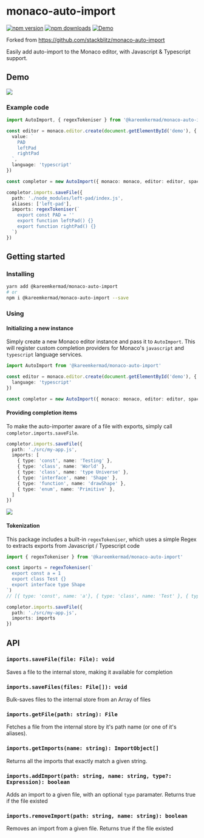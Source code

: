 # monaco-auto-import


[![npm version](https://img.shields.io/npm/v/@kareemkermad/monaco-auto-import.svg?style=flat-square)](https://www.npmjs.com/package/@kareemkermad/monaco-auto-import)
[![npm downloads](https://img.shields.io/npm/dm/@kareemkermad/monaco-auto-import.svg?style=flat-square)](https://www.npmjs.com/package/@kareemkermad/monaco-auto-import)
[![Demo](https://img.shields.io/badge/Online-Demo-yellow.svg?style=flat-square)](https://unpkg.com/@kareemkermad/monaco-auto-import/dist/index.html)

Forked from https://github.com/stackblitz/monaco-auto-import


Easily add auto-import to the Monaco editor, with Javascript & Typescript support.

## Demo

![](https://i.imgur.com/BvQuMRC.gif)

### Example code

```ts
import AutoImport, { regexTokeniser } from '@kareemkermad/monaco-auto-import'

const editor = monaco.editor.create(document.getElementById('demo'), {
  value: `
    PAD
    leftPad
    rightPad
  `,
  language: 'typescript'
})

const completor = new AutoImport({ monaco: monaco, editor: editor, spacesBetweenBraces: true, doubleQuotes: true, semiColon: true, alwaysApply: false });

completor.imports.saveFile({
  path: './node_modules/left-pad/index.js',
  aliases: ['left-pad'],
  imports: regexTokeniser(`
    export const PAD = ''
    export function leftPad() {}
    export function rightPad() {}
  `)
})
```

## Getting started

### Installing

```bash
yarn add @kareemkermad/monaco-auto-import
# or
npm i @kareemkermad/monaco-auto-import --save
```

### Using

#### Initializing a new instance

Simply create a new Monaco editor instance and pass it to `AutoImport`. This will register custom completion providers for Monaco's `javascript` and `typescript` language services.

```ts
import AutoImport from '@kareemkermad/monaco-auto-import'

const editor = monaco.editor.create(document.getElementById('demo'), {
  language: 'typescript'
})

const completor = new AutoImport({ monaco: monaco, editor: editor, spacesBetweenBraces: true, doubleQuotes: true, semiColon: true, alwaysApply: false });
```

#### Providing completion items

To make the auto-importer aware of a file with exports, simply call `completor.imports.saveFile`.

```ts
completor.imports.saveFile({
  path: './src/my-app.js',
  imports: [
    { type: 'const', name: 'Testing' },
    { type: 'class', name: 'World' },
    { type: 'class', name: 'type Universe' },
    { type: 'interface', name: 'Shape' },
    { type: 'function', name: 'drawShape' },
    { type: 'enum', name: 'Primitive' },
  ]
})
```

![](https://i.imgur.com/zSuZr7j.png)

#### Tokenization

This package includes a built-in `regexTokeniser`, which uses a simple Regex to extracts exports from Javascript / Typescript code

```ts
import { regexTokeniser } from '@kareemkermad/monaco-auto-import'

const imports = regexTokeniser(`
  export const a = 1
  export class Test {}
  export interface type Shape
`)
// [{ type: 'const', name: 'a'}, { type: 'class', name: 'Test' }, { type: 'interface', name: 'Shape' }]

completor.imports.saveFile({
  path: './src/my-app.js',
  imports: imports
})
```

## API

### `imports.saveFile(file: File): void`

Saves a file to the internal store, making it available for completion

### `imports.saveFiles(files: File[]): void`

Bulk-saves files to the internal store from an Array of files

### `imports.getFile(path: string): File`

Fetches a file from the internal store by it's path name (or one of it's aliases).

### `imports.getImports(name: string): ImportObject[]`

Returns all the imports that exactly match a given string.

### `imports.addImport(path: string, name: string, type?: Expression): boolean`

Adds an import to a given file, with an optional `type` paramater. Returns true if the file existed

### `imports.removeImport(path: string, name: string): boolean`

Removes an import from a given file. Returns true if the file existed
